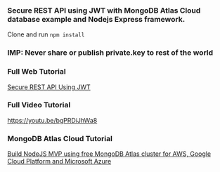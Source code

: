 
### Secure REST API using JWT with MongoDB Atlas Cloud database example and Nodejs Express framework.

Clone and run `npm install`

### IMP: Never share or publish private.key to rest of the world

### Full Web Tutorial 
[Secure REST API Using JWT](https://sunilk.work/secure-rest-api-using-jwt/)

### Full Video Tutorial
https://youtu.be/bgPRDiJhWa8

### MongoDB Atlas Cloud Tutorial
[Build NodeJS MVP using free MongoDB Atlas cluster for AWS, Google Cloud Platform and Microsoft Azure](https://sunilk.work/build-nodejs-mvp-using-free-mongodb-atlas-cluster-for-aws-google-cloud-platform-and-microsoft-azure/)
